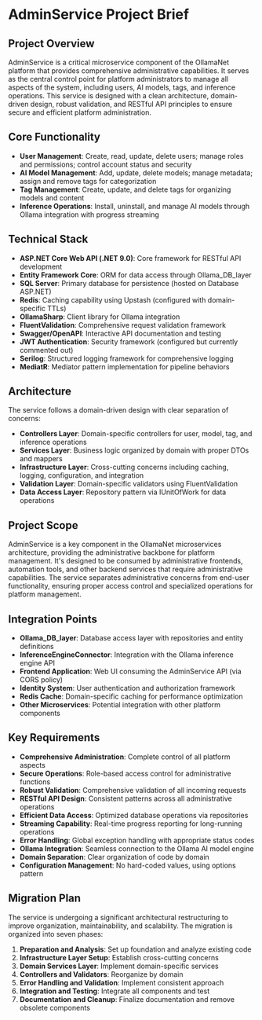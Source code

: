 # AdminService Project Brief

## Project Overview
AdminService is a critical microservice component of the OllamaNet platform that provides comprehensive administrative capabilities. It serves as the central control point for platform administrators to manage all aspects of the system, including users, AI models, tags, and inference operations. This service is designed with a clean architecture, domain-driven design, robust validation, and RESTful API principles to ensure secure and efficient platform administration.

## Core Functionality
- **User Management**: Create, read, update, delete users; manage roles and permissions; control account status and security
- **AI Model Management**: Add, update, delete models; manage metadata; assign and remove tags for categorization
- **Tag Management**: Create, update, and delete tags for organizing models and content
- **Inference Operations**: Install, uninstall, and manage AI models through Ollama integration with progress streaming

## Technical Stack
- **ASP.NET Core Web API (.NET 9.0)**: Core framework for RESTful API development
- **Entity Framework Core**: ORM for data access through Ollama_DB_layer
- **SQL Server**: Primary database for persistence (hosted on Database ASP.NET)
- **Redis**: Caching capability using Upstash (configured with domain-specific TTLs)
- **OllamaSharp**: Client library for Ollama integration
- **FluentValidation**: Comprehensive request validation framework
- **Swagger/OpenAPI**: Interactive API documentation and testing
- **JWT Authentication**: Security framework (configured but currently commented out)
- **Serilog**: Structured logging framework for comprehensive logging
- **MediatR**: Mediator pattern implementation for pipeline behaviors

## Architecture
The service follows a domain-driven design with clear separation of concerns:

- **Controllers Layer**: Domain-specific controllers for user, model, tag, and inference operations
- **Services Layer**: Business logic organized by domain with proper DTOs and mappers
- **Infrastructure Layer**: Cross-cutting concerns including caching, logging, configuration, and integration
- **Validation Layer**: Domain-specific validators using FluentValidation
- **Data Access Layer**: Repository pattern via IUnitOfWork for data operations

## Project Scope
AdminService is a key component in the OllamaNet microservices architecture, providing the administrative backbone for platform management. It's designed to be consumed by administrative frontends, automation tools, and other backend services that require administrative capabilities. The service separates administrative concerns from end-user functionality, ensuring proper access control and specialized operations for platform management.

## Integration Points
- **Ollama_DB_layer**: Database access layer with repositories and entity definitions
- **InferenceEngineConnector**: Integration with the Ollama inference engine API
- **Frontend Application**: Web UI consuming the AdminService API (via CORS policy)
- **Identity System**: User authentication and authorization framework
- **Redis Cache**: Domain-specific caching for performance optimization
- **Other Microservices**: Potential integration with other platform components

## Key Requirements
- **Comprehensive Administration**: Complete control of all platform aspects
- **Secure Operations**: Role-based access control for administrative functions
- **Robust Validation**: Comprehensive validation of all incoming requests
- **RESTful API Design**: Consistent patterns across all administrative operations
- **Efficient Data Access**: Optimized database operations via repositories
- **Streaming Capability**: Real-time progress reporting for long-running operations
- **Error Handling**: Global exception handling with appropriate status codes
- **Ollama Integration**: Seamless connection to the Ollama AI model engine
- **Domain Separation**: Clear organization of code by domain
- **Configuration Management**: No hard-coded values, using options pattern

## Migration Plan
The service is undergoing a significant architectural restructuring to improve organization, maintainability, and scalability. The migration is organized into seven phases:

1. **Preparation and Analysis**: Set up foundation and analyze existing code
2. **Infrastructure Layer Setup**: Establish cross-cutting concerns
3. **Domain Services Layer**: Implement domain-specific services
4. **Controllers and Validators**: Reorganize by domain
5. **Error Handling and Validation**: Implement consistent approach
6. **Integration and Testing**: Integrate all components and test
7. **Documentation and Cleanup**: Finalize documentation and remove obsolete components 